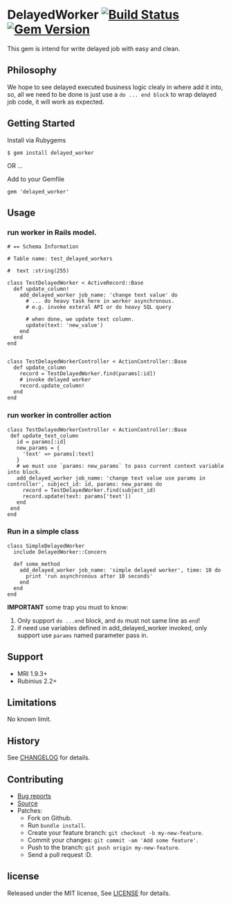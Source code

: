 # DelayedWorker [![Build Status](https://travis-ci.org/zw963/delayed_worker.svg?branch=master)](https://travis-ci.org/zw963/delayed_worker) [![Gem Version](https://badge.fury.io/rb/delayed_worker.svg)](http://badge.fury.io/rb/delayed_worker)

This gem is intend for write delayed job with easy and clean.

## Philosophy

We hope to see delayed executed business logic clealy in where add it into, so, all we need to be done is 
just use a `do ... end block` to wrap delayed job code, it will work as expected.

## Getting Started

Install via Rubygems

    $ gem install delayed_worker

OR ...

Add to your Gemfile

    gem 'delayed_worker'

## Usage

### run worker in Rails model.

```
# == Schema Information

# Table name: test_delayed_workers

#  text :string(255)

class TestDelayedWorker < ActiveRecord::Base
  def update_column!
    add_delayed_worker job_name: 'change text value' do
      # ... do heavy task here in worker asynchronous.
      # e.g. invoke exteral API or do heavy SQL query
      
      # when done, we update text column.
      update(text: 'new_value')
    end
  end
end


class TestDelayedWorkerController < ActionController::Base
  def update_column
    record = TestDelayedWorker.find(params[:id])
    # invoke delayed worker
    record.update_column!
  end
end
```

### run worker in controller action
 ```
class TestDelayedWorkerController < ActionController::Base
  def update_text_column
    id = params[:id]
    new_params = {
      'text' => params[:text]
    }
    # we must use `params: new_params` to pass current context variable into block.
    add_delayed_worker job_name: 'change text value use params in controller', subject_id: id, params: new_params do
      record = TestDelayedWorker.find(subject_id)
      record.update(text: params['text'])
    end
  end
end
```

### Run in a simple class

```
class SimpleDelayedWorker
  include DelayedWorker::Concern
  
  def some_method
    add_delayed_worker job_name: 'simple delayed worker', time: 10 do
      print 'run asynchronous after 10 seconds'
    end
  end
end
 ```
 
 __IMPORTANT__ some trap you must to know:
 
 1. Only support `do ...end` block, and `do` must not same line as `end`!
 2. if need use variables defined in add_delayed_worker invoked, only support use `params` named parameter pass in.
 
  ## Support

  * MRI 1.9.3+
  * Rubinius 2.2+

## Limitations

No known limit.

## History

  See [CHANGELOG](https://github.com/zw963/delayed_worker/blob/master/CHANGELOG) for details.

## Contributing

  * [Bug reports](https://github.com/zw963/delayed_worker/issues)
  * [Source](https://github.com/zw963/delayed_worker)
  * Patches:
    * Fork on Github.
    * Run `bundle install`.
    * Create your feature branch: `git checkout -b my-new-feature`.
    * Commit your changes: `git commit -am 'Add some feature'`.
    * Push to the branch: `git push origin my-new-feature`.
    * Send a pull request :D.

## license

Released under the MIT license, See [LICENSE](https://github.com/zw963/delayed_worker/blob/master/LICENSE) for details.
